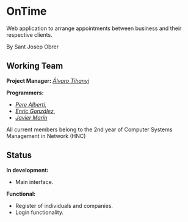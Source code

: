# OnTime

  Web application to arrange appointments between business and their respective clients.
  
  By Sant Josep Obrer 

## Working Team

  **Project Manager:** *[Álvaro Tihanyi](https://github.com/krauzeSD)*
  
  **Programmers:** 
  * _[Pere Albertí](https://github.com/PereAlberti)_, 
  * _[Enric González](https://github.com/Enric96)_, 
  * _[Javier Marín](https://github.com/javimarinbergas)_
  
  All current members belong to the 2nd year of Computer Systems Management in Network (HNC)
  
## Status
  
   **In development:**
   * Main interface.
   
   **Functional:** 
   * Register of individuals and companies.
   * Login functionality.
   
   

